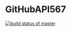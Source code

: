 # GitHubAPI567
[![build status of master](https://travis-ci.org/ctelma/GitHubAPI567.svg?branch=HW05a_Mocking)](https://travis-ci.org/ctelma/GitHubAPI567)
